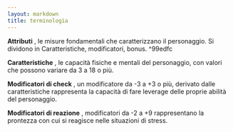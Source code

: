 ```yaml
---
layout: markdown
title: terminologia
---
```


**Attributi** , le misure fondamentali che caratterizzano il personaggio. Si dividono in Caratteristiche, modificatori, bonus. ^99edfc

**Caratteristiche** , le capacità fisiche e mentali del personaggio, con valori che possono variare da 3 a 18 o più.

**Modificatori di check** , un modificatore da -3 a +3 o più, derivato dalle caratteristiche rappresenta la capacità di fare leverage delle proprie abilità del personaggio.

**Modificatori di reazione** , modificatori da -2 a +9 rappresentano la prontezza con cui si reagisce nelle situazioni di stress.  
